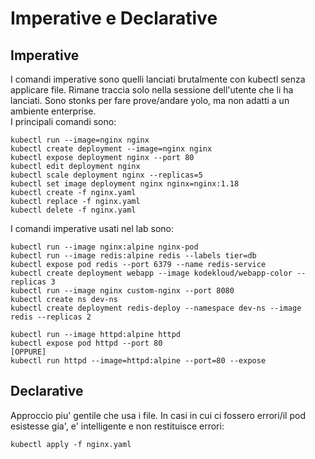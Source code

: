 Imperative e Declarative
========================

Imperative
----------
I comandi imperative sono quelli lanciati brutalmente con kubectl senza applicare file.
Rimane traccia solo nella sessione dell'utente che li ha lanciati. Sono stonks per fare prove/andare yolo, ma non adatti a un ambiente enterprise.  
I principali comandi sono:
```
kubectl run --image=nginx nginx
kubectl create deployment --image=nginx nginx
kubectl expose deployment nginx --port 80
kubectl edit deployment nginx
kubectl scale deployment nginx --replicas=5
kubectl set image deployment nginx nginx=nginx:1.18
kubectl create -f nginx.yaml
kubectl replace -f nginx.yaml
kubectl delete -f nginx.yaml
```

I comandi imperative usati nel lab sono:
```
kubectl run --image nginx:alpine nginx-pod
kubectl run --image redis:alpine redis --labels tier=db
kubectl expose pod redis --port 6379 --name redis-service
kubectl create deployment webapp --image kodekloud/webapp-color --replicas 3
kubectl run --image nginx custom-nginx --port 8080
kubectl create ns dev-ns
kubectl create deployment redis-deploy --namespace dev-ns --image redis --replicas 2

kubectl run --image httpd:alpine httpd
kubectl expose pod httpd --port 80
[OPPURE]
kubectl run httpd --image=httpd:alpine --port=80 --expose 
```

Declarative
-----------

Approccio piu' gentile che usa i file. In casi in cui ci fossero errori/il pod esistesse gia', e' intelligente e non restituisce errori:
```
kubectl apply -f nginx.yaml
```